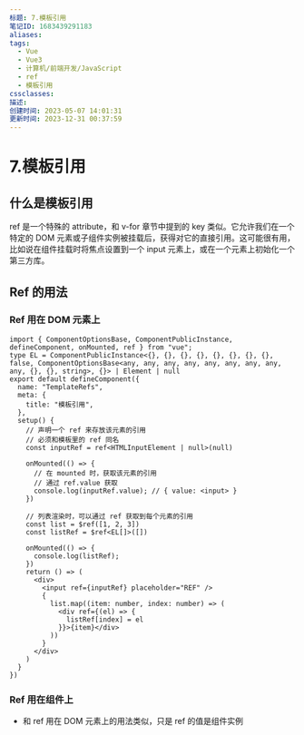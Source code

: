 ```yaml
---
标题: 7.模板引用
笔记ID: 1683439291183
aliases: 
tags:
  - Vue
  - Vue3
  - 计算机/前端开发/JavaScript
  - ref
  - 模板引用
cssclasses: 
描述: 
创建时间: 2023-05-07 14:01:31
更新时间: 2023-12-31 00:37:59
---
```


# 7.模板引用

## 什么是模板引用

ref 是一个特殊的 attribute，和 v-for 章节中提到的 key 类似。它允许我们在一个特定的 DOM 元素或子组件实例被挂载后，获得对它的直接引用。这可能很有用，比如说在组件挂载时将焦点设置到一个 input 元素上，或在一个元素上初始化一个第三方库。

## Ref 的用法

### Ref 用在 DOM 元素上

```tsx
import { ComponentOptionsBase, ComponentPublicInstance, defineComponent, onMounted, ref } from "vue";
type EL = ComponentPublicInstance<{}, {}, {}, {}, {}, {}, {}, {}, false, ComponentOptionsBase<any, any, any, any, any, any, any, any, any, {}, {}, string>, {}> | Element | null
export default defineComponent({
  name: "TemplateRefs",
  meta: {
    title: "模板引用",
  },
  setup() {
    // 声明一个 ref 来存放该元素的引用
    // 必须和模板里的 ref 同名
    const inputRef = ref<HTMLInputElement | null>(null)

    onMounted(() => {
      // 在 mounted 时，获取该元素的引用
      // 通过 ref.value 获取
      console.log(inputRef.value); // { value: <input> }
    })

    // 列表渲染时，可以通过 ref 获取到每个元素的引用
    const list = $ref([1, 2, 3])
    const listRef = $ref<EL[]>([])

    onMounted(() => {
      console.log(listRef);
    })
    return () => (
      <div>
        <input ref={inputRef} placeholder="REF" />
        {
          list.map((item: number, index: number) => (
            <div ref={(el) => {
              listRef[index] = el
            }}>{item}</div>
          ))
        }
      </div>
    )
  }
})

```

### Ref 用在组件上

- 和 ref 用在 DOM 元素上的用法类似，只是 ref 的值是组件实例
